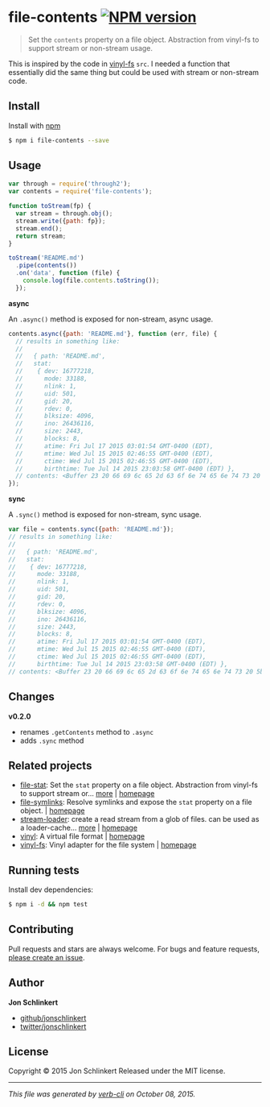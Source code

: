# file-contents [![NPM version](https://badge.fury.io/js/file-contents.svg)](http://badge.fury.io/js/file-contents)

> Set the `contents` property on a file object. Abstraction from vinyl-fs to support stream or non-stream usage.

This is inspired by the code in [vinyl-fs](http://github.com/wearefractal/vinyl-fs) `src`. I needed a function that essentially did the same thing but could be used with stream or non-stream code.

## Install

Install with [npm](https://www.npmjs.com/)

```sh
$ npm i file-contents --save
```

## Usage

```js
var through = require('through2');
var contents = require('file-contents');

function toStream(fp) {
  var stream = through.obj();
  stream.write({path: fp});
  stream.end();
  return stream;
}

toStream('README.md')
  .pipe(contents())
  .on('data', function (file) {
    console.log(file.contents.toString());
  });
```

**async**

An `.async()` method is exposed for non-stream, async usage.

```js
contents.async({path: 'README.md'}, function (err, file) {
  // results in something like:
  // 
  //   { path: 'README.md',
  //   stat:
  //    { dev: 16777218,
  //      mode: 33188,
  //      nlink: 1,
  //      uid: 501,
  //      gid: 20,
  //      rdev: 0,
  //      blksize: 4096,
  //      ino: 26436116,
  //      size: 2443,
  //      blocks: 8,
  //      atime: Fri Jul 17 2015 03:01:54 GMT-0400 (EDT),
  //      mtime: Wed Jul 15 2015 02:46:55 GMT-0400 (EDT),
  //      ctime: Wed Jul 15 2015 02:46:55 GMT-0400 (EDT),
  //      birthtime: Tue Jul 14 2015 23:03:58 GMT-0400 (EDT) },
  // contents: <Buffer 23 20 66 69 6c 65 2d 63 6f 6e 74 65 6e 74 73 20 5b 21 5b 4e 50 4d 20 76 65 72 73 69 6f 6e 5d 28 68 74 74 70 73 3a 2f 2f 62 61 64 67 65 2e 66 75 72 79 ... > }
});
```

**sync**

A `.sync()` method is exposed for non-stream, sync usage.

```js
var file = contents.sync({path: 'README.md'});
// results in something like:
// 
//   { path: 'README.md',
//   stat:
//    { dev: 16777218,
//      mode: 33188,
//      nlink: 1,
//      uid: 501,
//      gid: 20,
//      rdev: 0,
//      blksize: 4096,
//      ino: 26436116,
//      size: 2443,
//      blocks: 8,
//      atime: Fri Jul 17 2015 03:01:54 GMT-0400 (EDT),
//      mtime: Wed Jul 15 2015 02:46:55 GMT-0400 (EDT),
//      ctime: Wed Jul 15 2015 02:46:55 GMT-0400 (EDT),
//      birthtime: Tue Jul 14 2015 23:03:58 GMT-0400 (EDT) },
// contents: <Buffer 23 20 66 69 6c 65 2d 63 6f 6e 74 65 6e 74 73 20 5b 21 5b 4e 50 4d 20 76 65 72 73 69 6f 6e 5d 28 68 74 74 70 73 3a 2f 2f 62 61 64 67 65 2e 66 75 72 79 ... > }
```

## Changes

**v0.2.0**

* renames `.getContents` method to `.async`
* adds `.sync` method

## Related projects

* [file-stat](https://www.npmjs.com/package/file-stat): Set the `stat` property on a file object. Abstraction from vinyl-fs to support stream or… [more](https://www.npmjs.com/package/file-stat) | [homepage](https://github.com/jonschlinkert/file-stat)
* [file-symlinks](https://www.npmjs.com/package/file-symlinks): Resolve symlinks and expose the `stat` property on a file object. | [homepage](https://github.com/jonschlinkert/file-symlinks)
* [stream-loader](https://www.npmjs.com/package/stream-loader): create a read stream from a glob of files. can be used as a loader-cache… [more](https://www.npmjs.com/package/stream-loader) | [homepage](https://github.com/jonschlinkert/stream-loader)
* [vinyl](https://www.npmjs.com/package/vinyl): A virtual file format | [homepage](http://github.com/gulpjs/vinyl)
* [vinyl-fs](https://www.npmjs.com/package/vinyl-fs): Vinyl adapter for the file system | [homepage](http://github.com/wearefractal/vinyl-fs)

## Running tests

Install dev dependencies:

```sh
$ npm i -d && npm test
```

## Contributing

Pull requests and stars are always welcome. For bugs and feature requests, [please create an issue](https://github.com/jonschlinkert/file-contents/issues/new).

## Author

**Jon Schlinkert**

+ [github/jonschlinkert](https://github.com/jonschlinkert)
+ [twitter/jonschlinkert](http://twitter.com/jonschlinkert)

## License

Copyright © 2015 Jon Schlinkert
Released under the MIT license.

***

_This file was generated by [verb-cli](https://github.com/assemble/verb-cli) on October 08, 2015._
